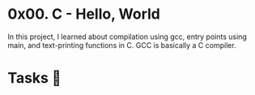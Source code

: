# 0x00. C - Hello, World
 
In this project, I learned about compilation using gcc, entry points using main, and text-printing functions in C. GCC is basically a C compiler.

# Tasks 📃
